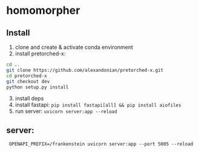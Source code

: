 # homomorpher


## Install

1) clone and create & activate  conda environment
2) install pretorched-x:
```bash
cd ..
git clone https://github.com/alexandonian/pretorched-x.git
cd pretorched-x
git checkout dev
python setup.py install
```
3)  install deps
4) install fastapi: `pip install fastapi[all] && pip install aiofiles`
4) run server: `uvicorn server:app --reload`


## server:
```
 OPENAPI_PREFIX=/frankenstein uvicorn server:app --port 5005 --reload
 ```




